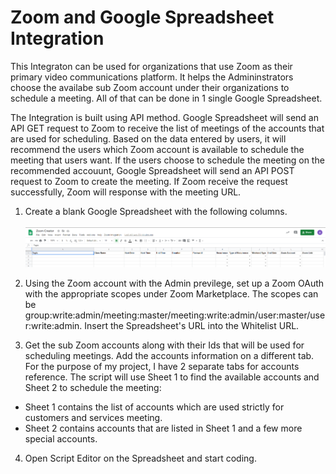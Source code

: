 # Zoom and Google Spreadsheet Integration

This Integraton can be used for organizations that use Zoom as their primary video communications platform. It helps the Admininstrators choose the availabe sub Zoom account under their organizations to schedule a meeting. All of that can be done in 1 single Google Spreadsheet.

The Integration is built using API method. Google Spreadsheet will send an API GET request to Zoom to receive the list of meetings of the accounts that are used for scheduling. Based on the data entered by users, it will recommend the users which Zoom account is available to schedule the meeting that users want. If the users choose to schedule the meeting on the recommended accouunt, Google Spreadsheet will send an API POST request to Zoom to create the meeting. If Zoom receive the request successfully, Zoom will response with the meeting URL.

1. Create a blank Google Spreadsheet with the following columns.<br><br>
![SpreadSheet Image](pictures/Google_Sheet.png)

2. Using the Zoom account with the Admin previlege, set up a Zoom OAuth with the appropriate scopes under Zoom Marketplace. The scopes can be group:write:admin/meeting:master/meeting:write:admin/user:master/user:write:admin. Insert the Spreadsheet's URL into the Whitelist URL.

3. Get the sub Zoom accounts along with their Ids that will be used for scheduling meetings. Add the accounts information on a different tab. For the purpose of my project, I have 2 separate tabs for accounts reference. The script will use Sheet 1 to find the available accounts and Sheet 2 to schedule the meeting:
  - Sheet 1 contains the list of accounts which are used strictly for customers and services meeting.
  - Sheet 2 contains accounts that are listed in Sheet 1 and a few more special accounts.

4. Open Script Editor on the Spreadsheet and start coding.
